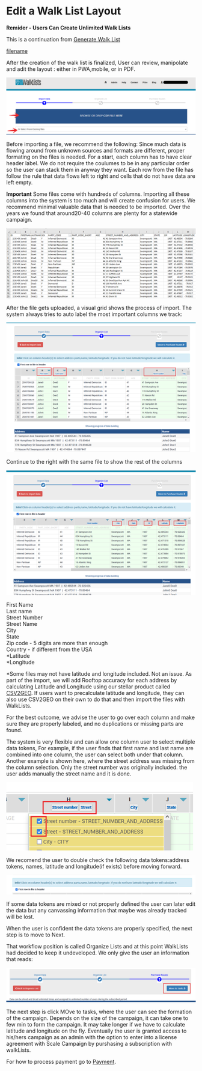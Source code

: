 # Edit a Walk List Layout

**Remider - Users Can Create Unlimited Walk Lists**

This is a continuation from [Generate Walk List](../tutorials/canvassing-app/create-a-walklist/index.md)

[filename](edit-walklist-layout.mp4 ':include :type=video')

After the creation of the walk list is finalized, User can review, manipolate and adit the layout : either in PWA,mobile, or in PDF.
 





![image0](../../../images/import-file/import-file-data-upload.png)

Before importing a file, we recommend the following:
Since much data is flowing around from unknown sources and formats are different, proper formating on the files is needed.
For a start, each column has to have clear header label. 
We do not require the coulumes  to be in any particular order so the user can stack them in anyway they want. 
Each row from the file has follow the rule that data flows left to right and cells that do not have data are left empty.

**Important**  Some files come with hundreds of columns. Importing all these columns into the system is too much and will create confusion for users. We recommend minimal valuable data that is needed to be imported.
Over the years we found that around20-40 columns are plenty for a statewide campaign. 

![image1](../../../images/import-file/import-file-1.png)

After the file gets uploaded, a visual grid shows the process of import. The system always tries to auto label the most important columns we track:

![image1](../../../images/import-file/file-upload-2.png)

Continue to the right with the same file to show the rest of the columns

![image1](../../../images/import-file/file-upload-3.png)

<div>First Name</div>
<div>Last name</div>
<div>Street Number<div>
<div>Street Name<div>
<div>City</div>
<div>State</div>
<div>Zip code - 5 digits are more than enough</div>
<div>Country - if different from the USA</div>
<div>*Latitude</div>
<div>*Longitude</div>

*Some files may not have latitude and longitude included. Not an issue. As part of the import, we will add Rooftop accuracy for each address by calculating Latitude and Longitude using our stellar product called <a href="https://csv2geo.com" target="_blank">CSV2GEO</a>. If users want to precalculate latitude and longitude, they can also use CSV2GEO on their own to do that and then import the files with WalkLists.

For the best outcome, we advise the user to go over each column and make sure they are properly labeled, and no duplications or missing parts are found.

The system is very flexible and can allow one column user to select multiple data tokens,
For example, if the user finds that first name and last name are combined into one column, the user can select both under that column.
Another example is shown here, where the street address was missing from the column selection. Only the street number was originally included. the user adds manually the street name and it is done. 

![image1](../../../images/import-file/file-upload-5.png)

We recomend the user to double check the following data tokens:address tokens, names, latitude and longitude(if exists) before moving forward.

![image1](../../../images/import-file/file-upload-6.png)

If some data tokens are mixed or not properly defined the user can later edit the data but any canvassing information that maybe was already tracked will be lost.

When the user is confident the data tokens are properly specified, the next step is to move to Next.

That workflow position is called Organize Lists and at this point WalkLists had decided to keep it undeveloped. We only give the user an information that reads: 

![image1](../../../images/import-file/file-upload-8.png)

The next step is click MOve to tasks, where the user can see the formation of the campaign. Depends on the size of the campaign, it can take one to few min to form the campaign. It may take longer if we have to calculate latitude and longitude on the fly. Eventually the user is granted access to his/hers campaign as an admin with the option to enter into a license agreement with Scale Campaign by purshasing a subscription with walkLists. 

For how to process payment go to [Payment](../tutorials/canvassing-app/payment/index.md).











 











